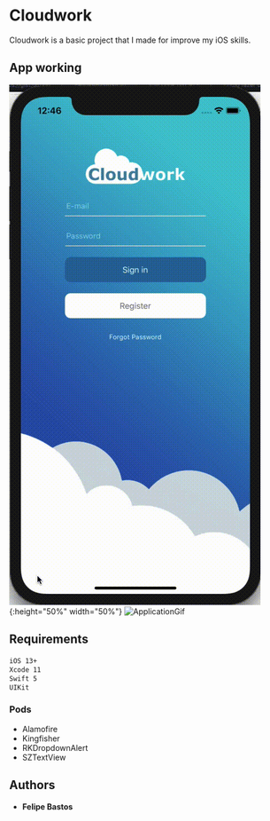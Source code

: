 # Cloudwork

Cloudwork is a basic project that I made for improve my iOS skills.

## App working
![ApplicationGif](https://github.com/FelipeABastos/Cloudwork/blob/master/GifRegisterForgotPassword.gif){:height="50%" width="50%"}
![ApplicationGif](https://github.com/FelipeABastos/Cloudwork/blob/master/gifApplication.gif)

## Requirements

```
iOS 13+
Xcode 11
Swift 5
UIKit
```

### Pods

* Alamofire
* Kingfisher
* RKDropdownAlert
* SZTextView

## Authors

* **Felipe Bastos** 


